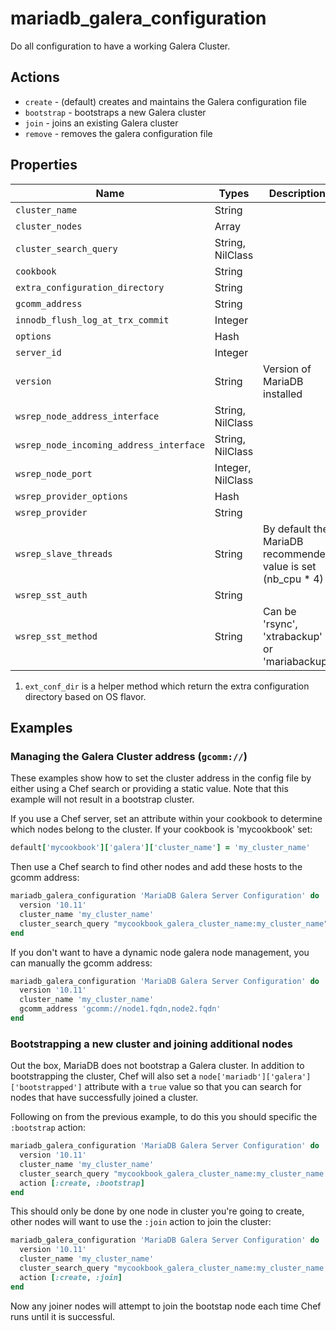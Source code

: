 # mariadb_galera_configuration

Do all configuration to have a working Galera Cluster.

## Actions

- `create` - (default) creates and maintains the Galera configuration file
- `bootstrap` - bootstraps a new Galera cluster
- `join` - joins an existing Galera cluster
- `remove` - removes the galera configuration file

## Properties

Name                                   | Types             | Description                                                   | Default                                   | Required?
-------------------------------------- | ----------------- | ------------------------------------------------------------- | ----------------------------------------- | ---------
`cluster_name`                         | String            |                                                               | `galera_cluster`                          | no
`cluster_nodes`                        | Array             |                                                               | `[]`                                      | no
`cluster_search_query`                 | String, NilClass  |                                                               | `nil`                                     | no
`cookbook`                             | String            |                                                               | `mariadb`                                 | no
`extra_configuration_directory`        | String            |                                                               | `ext_conf_dir` (1)                        | no
`gcomm_address`                        | String            |                                                               | `nil`                                     | no
`innodb_flush_log_at_trx_commit`       | Integer           |                                                               | `2`                                       | no
`options`                              | Hash              |                                                               | `{}`                                      | no
`server_id`                            | Integer           |                                                               | `100`                                     | no
`version`                              | String            | Version of MariaDB installed                                  | `10.11`                                   | no
`wsrep_node_address_interface`         | String, NilClass  |                                                               | `nil`                                     | no
`wsrep_node_incoming_address_interface`| String, NilClass  |                                                               | `nil`                                     | no
`wsrep_node_port`                      | Integer, NilClass |                                                               | `nil`                                     | no
`wsrep_provider_options`               | Hash              |                                                               | `{'gcache.size': '512M'}`                 | no
`wsrep_provider`                       | String            |                                                               | `/usr/lib/galera/libgalera_smm.so`        | no
`wsrep_slave_threads`                  | String            | By default the MariaDB recommended value is set (nb_cpu * 4)  | `%{auto}`                                 | no
`wsrep_sst_auth`                       | String            |                                                               | `sstuser:some_secret_password`            | no
`wsrep_sst_method`                     | String            | Can be 'rsync', 'xtrabackup' or 'mariabackup'                 | `rsync`                                   | no

1. `ext_conf_dir` is a helper method which return the extra configuration directory based on OS flavor.

## Examples

### Managing the Galera Cluster address (`gcomm://`)

These examples show how to set the cluster address in the config file by either using a Chef search or providing a static value. Note that this example will not result in a bootstrap cluster.

If you use a Chef server, set an attribute within your cookbook to determine which nodes belong to the cluster. If your cookbook is 'mycookbook' set:

```ruby
default['mycookbook']['galera']['cluster_name'] = 'my_cluster_name'
```

Then use a Chef search to find other nodes and add these hosts to the gcomm address:

```ruby
mariadb_galera_configuration 'MariaDB Galera Server Configuration' do
  version '10.11'
  cluster_name 'my_cluster_name'
  cluster_search_query "mycookbook_galera_cluster_name:my_cluster_name"
end
```

If you don't want to have a dynamic node galera node management, you can manually the gcomm address:

```ruby
mariadb_galera_configuration 'MariaDB Galera Server Configuration' do
  version '10.11'
  cluster_name 'my_cluster_name'
  gcomm_address 'gcomm://node1.fqdn,node2.fqdn'
end
```

### Bootstrapping a new cluster and joining additional nodes

Out the box, MariaDB does not bootstrap a Galera cluster. In addition to bootstrapping the cluster, Chef will also set a `node['mariadb']['galera']['bootstrapped']` attribute with a `true` value so that you can search for nodes that have successfully joined a cluster.

Following on from the previous example, to do this you should specific the `:bootstrap` action:

```ruby
mariadb_galera_configuration 'MariaDB Galera Server Configuration' do
  version '10.11'
  cluster_name 'my_cluster_name'
  cluster_search_query "mycookbook_galera_cluster_name:my_cluster_name AND mariadb_galera_bootstrapped:true"
  action [:create, :bootstrap]
end
```

This should only be done by one node in cluster you're going to create, other nodes will want to use the `:join` action to join the cluster:

```ruby
mariadb_galera_configuration 'MariaDB Galera Server Configuration' do
  version '10.11'
  cluster_name 'my_cluster_name'
  cluster_search_query "mycookbook_galera_cluster_name:my_cluster_name AND mariadb_galera_bootstrapped:true"
  action [:create, :join]
end
```

Now any joiner nodes will attempt to join the bootstap node each time Chef runs until it is successful.
